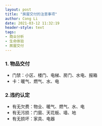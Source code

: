 ```yaml
---
layout: post
title: "房屋交付的注意事项"
author: Cong Li
date: 2021-03-12 11:32:19
header-style: text
tags:
- 商业分析
- 生命体验
- 房屋交付
---
```

### 1. 物品交付

- 门禁：小区、楼门、电梯、房门、水电、报箱
- 卡：暖气、燃气、水、电


### 2.违约认定

- 有无欠费：物业、暖气、燃气、水、电
- 有无污损：门窗、天花板、墙、地
- 有无损坏：家具、电器

